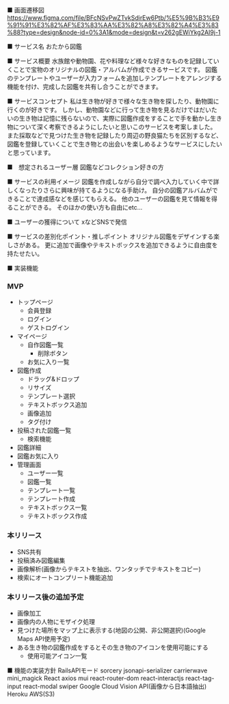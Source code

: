■ 画面遷移図
https://www.figma.com/file/BFcNSvPwZTvkSdirEw6Ptb/%E5%9B%B3%E9%91%91%E3%82%AF%E3%83%AA%E3%82%A8%E3%82%A4%E3%83%88?type=design&node-id=0%3A1&mode=design&t=v262gEWiYkg2AI9j-1

■ サービス名
おたから図鑑

■ サービス概要
水族館や動物園、花や料理など様々な好きなものを記録していくことで宝物のオリジナルの図鑑・アルバムが作成できるサービスです。
図鑑のテンプレートやユーザーが入力フォームを追加しテンプレートをアレンジする機能を付け、完成した図鑑を共有し合うことができます。

■ サービスコンセプト
私は生き物が好きで様々な生き物を探したり、動物園に行くのが好きです。
しかし、動物園などに行って生き物を見るだけではだいたいの生き物は記憶に残らないので、実際に図鑑作成をすることで手を動かし生き物について深く考察できるようにしたいと思いこのサービスを考案しました。
また採取などで見つけた生き物を記録したり周辺の野良猫たちを区別するなど、図鑑を登録していくことで生き物との出会いを楽しめるようなサービスにしたいと思っています。

■　想定されるユーザー層
図鑑などコレクション好きの方

■ サービスの利用イメージ
図鑑を作成しながら自分で調べ入力していく中で詳しくなったりさらに興味が持てるようになる手助け。
自分の図鑑アルバムができることで達成感などを感じてもらえる。
他のユーザーの図鑑を見て情報を得ることができる。
そのほかの使い方も自由にetc...

■ ユーザーの獲得について
xなどSNSで発信


■ サービスの差別化ポイント・推しポイント
オリジナル図鑑をデザインする楽しさがある。
更に追加で画像やテキストボックスを追加できるように自由度を持たせたい。


■ 実装機能
 ### MVP
 * トップページ
   * 会員登録
   * ログイン
   * ゲストログイン
 * マイページ
   * 自作図鑑一覧
     * 削除ボタン
   * お気に入り一覧
 * 図鑑作成
   * ドラッグ&ドロップ
   * リサイズ
   * テンプレート選択
   * テキストボックス追加
   * 画像追加
   * タグ付け
 * 投稿された図鑑一覧
   * 検索機能
 * 図鑑詳細
 * 図鑑お気に入り
 * 管理画面
    * ユーザー一覧
    * 図鑑一覧
    * テンプレート一覧
    * テンプレート作成
    * テキストボックス一覧
    * テキストボックス作成
   
 ### 本リリース
 * SNS共有
 * 投稿済み図鑑編集
 * 画像解析(画像からテキストを抽出、ワンタッチでテキストをコピー)
 * 検索にオートコンプリート機能追加

### 本リリース後の追加予定
 * 画像加工
 * 画像内の人物にモザイク処理
 * 見つけた場所をマップ上に表示する(地図の公開、非公開選択)(Google Maps API使用予定)
 * ある生き物の図鑑作成をするとその生き物のアイコンを使用可能にする
   * 使用可能アイコン一覧

■ 機能の実装方針
RailsAPIモード
  sorcery
  jsonapi-serializer
  carrierwave
  mini_magick
React
  axios
  mui
  react-router-dom
  react-interactjs
  react-tag-input
  react-modal
  swiper
Google Cloud Vision API(画像から日本語抽出)
Heroku
AWS(S3)
